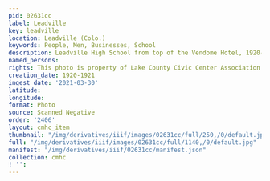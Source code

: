 ```yaml
---
pid: 02631cc
label: Leadville
key: leadville
location: Leadville (Colo.)
keywords: People, Men, Businesses, School
description: Leadville High School from top of the Vendome Hotel, 1920-21
named_persons: 
rights: This photo is property of Lake County Civic Center Association.
creation_date: 1920-1921
ingest_date: '2021-03-30'
latitude: 
longitude: 
format: Photo
source: Scanned Negative
order: '2406'
layout: cmhc_item
thumbnail: "/img/derivatives/iiif/images/02631cc/full/250,/0/default.jpg"
full: "/img/derivatives/iiif/images/02631cc/full/1140,/0/default.jpg"
manifest: "/img/derivatives/iiif/02631cc/manifest.json"
collection: cmhc
! '': 
---
```

